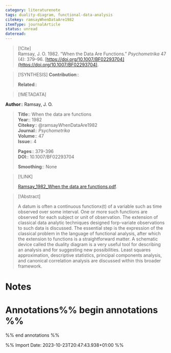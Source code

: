```yaml
---
category: literaturenote
tags: duality-diagram, functional-data-analysis
citekey: ramsayWhenDataAre1982
itemType: journalArticle
status: unread  
dateread:  
---
```


> [!Cite]  
> Ramsay, J. O. 1982. “When the Data Are Functions.” _Psychometrika_ 47 (4): 379–96. [https://doi.org/10.1007/BF02293704](https://doi.org/10.1007/BF02293704).

> [!SYNTHESIS] 
>**Contribution**::
>
>**Related**:: 
>

> [!METADATA]  
>
**Author**:: Ramsay, J. O.<br>
> **Title**:: When the data are functions    
> **Year**:: 1982     
> **Citekey**:: @ramsayWhenDataAre1982    
>**Journal**:: *Psychometrika*    
>**Volume**:: 47    
>**Issue**:: 4     
>    
>    
>     
> **Pages**:: 379-396    
>**DOI**:: 10.1007/BF02293704    
>
>**Smoothing**:: None

> [!LINK] 
>
> [Ramsay_1982_When the data are functions.pdf](file:///Users/steven/Library/CloudStorage/GoogleDrive-steven.golovkine@ul.ie/My%20Drive/bibliography/Psychometrika/1982/Ramsay_1982_When%20the%20data%20are%20functions.pdf).

>[!Abstract]
>
>A datum is often a continuous functionx(t) of a variable such as time observed over some interval. One or more such functions are observed for each subject or unit of observation. The extension of classical data analytic techniques designed forp-variate observations to such data is discussed. The essential step is the expression of the classical problem in the language of functional analysis, after which the extension to functions is a straightforward matter. A schematic device called the duality diagram is a very useful tool for describing an analysis and for suggesting new possibilities. Least squares approximation, descriptive statistics, principal components analysis, and canonical correlation analysis are discussed within this broader framework.
>>


# Notes<br>
# Annotations%% begin annotations %%  
 
  
%% end annotations %%

%% Import Date: 2023-10-23T20:47:43.938+01:00 %%
